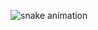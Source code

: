 ![snake animation](https://github.com/TryWarz/TryWarz/blob/output/github-contribution-grid-snake2.svg)

